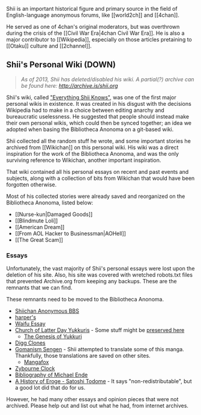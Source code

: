 Shii is an important historical figure and primary source in the field of English-language anonymous forums, like [[world2ch]] and [[4chan]]. 

He served as one of 4chan's original moderators, but was overthrown during the crisis of the [[Civil War Era|4chan Civil War Era]]. He is also a major contributor to [[Wikipedia]], especially on those articles pretaining to [[Otaku]] culture and [[2channel]].

## Shii's Personal Wiki (DOWN)

> *As of 2013, Shii has deleted/disabled his wiki. A partial(?) archive can be found here: <http://archive.is/shii.org>*

Shii's wiki, called ["Everything Shii Knows"](http://shii.org/knows/), was one of the first major personal wikis in existence. It was created in his disgust with the decisions Wikipedia had to make in a choice between editing anarchy and bureaucratic uselessness. He suggested that people should instead make their own personal wikis, which could then be synced together; an idea we adopted when basing the Bibliotheca Anonoma on a git-based wiki.

Shii collected all the random stuff he wrote, and some important stories he archived from [[Wikichan]] on this personal wiki. His wiki was a direct inspiration for the work of the Bibliotheca Anonoma, and was the only surviving reference to Wikichan, another important inspiration.

That wiki contained all his personal essays on recent and past events and subjects, along with a collection of bits from Wikichan that would have been forgotten otherwise.

Most of his collected stories were already saved and reorganized on the Bibliotheca Anonoma, listed below:

* [[Nurse-kun|Damaged Goods]]
* [[Blindmute Loli]]
* [[American Dream]]
* [[From AOL Hacker to Businessman|AOHell]]
* [[The Great Scam]]

### Essays

Unfortunately, the vast majority of Shii's personal essays were lost upon the deletion of his site. Also, his site was covered with wretched robots.txt files that prevented Archive.org from keeping any backups. These are the remnants that we can find.

These remnants need to be moved to the Bibliotheca Anonoma.

* [Shiichan Anonymous BBS](http://wakaba.c3.cx/shii/shiichan)
* [harper's](http://mcdanesh.wordpress.com/2011/06/03/harpers-from-everything-shii-knows-the-only-reliable-source/)
* [Waifu Essay](http://archive.is/OWgl)
* [Church of Latter Day Yukkuris](http://archive.is/zcdp8) - Some stuff might be [preserved here](http://yukkuri.wikia.com/wiki/Yukkuri_Wiki)
  * [The Genesis of Yukkuri](http://archive.is/jUGSD)
* [Digg Clones](http://archive.is/AgyDB)
* [Gomanism Sengen](http://archive.is/020tx) - Shii attempted to translate some of this manga. Thankfully, those translations are saved on other sites.
  * [Mangafox](http://mangafox.me/manga/shin_gomanism_sengen_special_sensouron/)
* [Zybourne Clock](http://zybourne.heroku.com/home.html)
* [Bibliography of Michael Ende](http://archive.is/0198l)
* [A History of Eroge - Satoshi Todome](http://archive.is/2p397) - It says "non-redistributable", but a good lot did that do for us.

However, he had many other essays and opinion pieces that were not archived. Please help out and list out what he had, from internet archives.